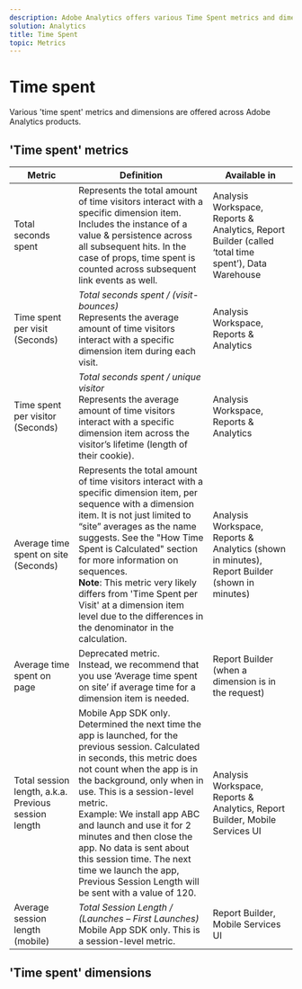 ```yaml
---
description: Adobe Analytics offers various Time Spent metrics and dimensions. Find out what they are and how they are calculated.
solution: Analytics
title: Time Spent
topic: Metrics
---
```


# Time spent 

Various 'time spent' metrics and dimensions are offered across Adobe Analytics products.

## 'Time spent' metrics

|Metric|Definition|Available in|
|---|---|---|
|Total seconds spent|Represents the total amount of time visitors interact with a specific dimension item. Includes the instance of a value & persistence across all subsequent hits. In the case of props, time spent is counted across subsequent link events as well.|Analysis Workspace, Reports & Analytics, Report Builder (called ‘total time spent’), Data Warehouse|
|Time spent per visit (Seconds)|*Total seconds spent / (visit-bounces)*<br>Represents the average amount of time visitors interact with a specific dimension item during each visit.|Analysis Workspace, Reports & Analytics|
|Time spent per visitor (Seconds)|*Total seconds spent / unique visitor*<br>Represents the average amount of time visitors interact with a specific dimension item across the visitor’s lifetime (length of their cookie).|Analysis Workspace, Reports & Analytics|
|Average time spent on site (Seconds)|Represents the total amount of time visitors interact with a specific dimension item, per sequence with a dimension item. It is not just limited to “site” averages as the name suggests. See the "How Time Spent is Calculated" section for more information on sequences.<br>**Note**: This metric very likely differs from 'Time Spent per Visit' at a dimension item level due to the differences in the denominator in the calculation.|Analysis Workspace, Reports & Analytics (shown in minutes), Report Builder (shown in minutes)|
|Average time spent on page|Deprecated metric.<br> Instead, we recommend that you use ‘Average time spent on site’ if average time for a dimension item is needed.|Report Builder (when a dimension is in the request)|
|Total session length, a.k.a. Previous session length|Mobile App SDK only. <br>Determined the next time the app is launched, for the previous session. Calculated in seconds, this metric does not count when the app is in the background, only when in use. This is a session-level metric.<br>Example: We install app ABC and launch and use it for 2 minutes and then close the app. No data is sent about this session time. The next time we launch the app, Previous Session Length will be sent with a value of 120.|Analysis Workspace, Reports & Analytics, Report Builder, Mobile Services UI |
|Average session length (mobile)|*Total Session Length / (Launches – First Launches)*<br>Mobile App SDK only. This is a session-level metric.|Report Builder, Mobile Services UI|

## 'Time spent' dimensions

